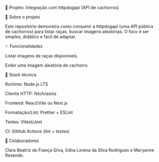 🐶 Projeto: Integração com httpdogapi (API de cachorros)


📌 Sobre o projeto

Este repositório demonstra como consumir a httpdogapi (uma API pública de cachorros) para listar raças, buscar imagens aleatórias. O foco é ser simples, didático e fácil de adaptar.


✨ Funcionalidades

Listar imagens de raças disponíveis.

Exibir uma imagem aleatória de cachorro.

🧱 Stack técnica

Runtime: Node.js LTS

Cliente HTTP: fetch/axios 

Frontend: React/Vite ou Next.js 

Formatação/Lint: Prettier + ESLint 

Testes: Vitest/Jest 

CI: GitHub Actions (lint + testes) 

🐾 Colaboradores

Clara Beatriz de França Silva, Edna Lorena da Silva Rodrigues e Maryanne Resende.
